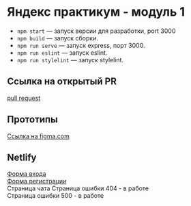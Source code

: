 # Яндекс практикум - модуль 1

- `npm start` — запуск версии для разработки, port 3000
- `npm build` — запуск сборки.
- `npm run serve` — запуск express, порт 3000.
- `npm run eslint` — запуск eslint.
- `npm run stylelint` — запуск stylelint.

## Cсылка на открытый PR
[pull request]()

## Прототипы
[Ссылка на figma.com](https://www.figma.com/file/zka3ZZnxZxKY7pgC7OGpL3/yp_module_1_chat?node-id=0%3A1)

## Netlify

[Форма входа](https://yp-module-1-alexgavr89.netlify.app/)  
[Форма регистрации](https://yp-module-1-alexgavr89.netlify.app/registration.html)  
Страница чата
Страница ошибки 404 - в работе  
Страница ошибки 500 - в работе  

